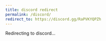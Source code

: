```yaml
---
title: discord redirect
permalink: /discord/
redirect_to: https://discord.gg/RaPVKYQPZh
---
```

Redirecting to discord...
